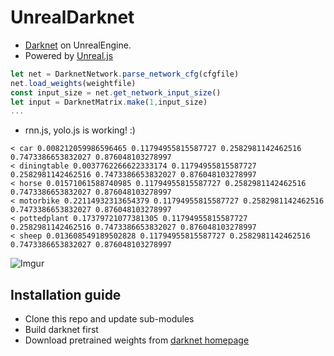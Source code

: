 # UnrealDarknet

- [Darknet](http://pjreddie.com/darknet/) on UnrealEngine.
- Powered by [Unreal.js](https://github.com/ncsoft/Unreal.js)

```js
let net = DarknetNetwork.parse_network_cfg(cfgfile)
net.load_weights(weightfile)
const input_size = net.get_network_input_size()
let input = DarknetMatrix.make(1,input_size)
...
```

- rnn.js, yolo.js is working! :)
```
< car 0.008212059986596465 0.11794955815587727 0.2582981142462516 0.7473386653832027 0.876048103278997
< diningtable 0.0037762266622333174 0.11794955815587727 0.2582981142462516 0.7473386653832027 0.876048103278997
< horse 0.01571061588740985 0.11794955815587727 0.2582981142462516 0.7473386653832027 0.876048103278997
< motorbike 0.22114932313654379 0.11794955815587727 0.2582981142462516 0.7473386653832027 0.876048103278997
< pottedplant 0.17379721077381305 0.11794955815587727 0.2582981142462516 0.7473386653832027 0.876048103278997
< sheep 0.013608549189502828 0.11794955815587727 0.2582981142462516 0.7473386653832027 0.876048103278997
```

![Imgur](http://i.imgur.com/dTRPc4A.png)

## Installation guide
- Clone this repo and update sub-modules
- Build darknet first
- Download pretrained weights from [darknet homepage](http://pjreddie.com/darknet/)
